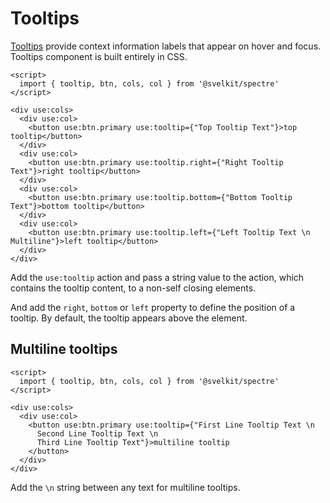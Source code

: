 # Tooltips

[Tooltips](https://picturepan2.github.io/spectre/components/tooltips.html) provide context information labels that appear on hover and focus. Tooltips component is built entirely in CSS.

```example
<script>
  import { tooltip, btn, cols, col } from '@svelkit/spectre'
</script>

<div use:cols>
  <div use:col>
    <button use:btn.primary use:tooltip={"Top Tooltip Text"}>top tooltip</button>
  </div>
  <div use:col>
    <button use:btn.primary use:tooltip.right={"Right Tooltip Text"}>right tooltip</button>
  </div>
  <div use:col>
    <button use:btn.primary use:tooltip.bottom={"Bottom Tooltip Text"}>bottom tooltip</button>
  </div>
  <div use:col>
    <button use:btn.primary use:tooltip.left={"Left Tooltip Text \n Multiline"}>left tooltip</button>
  </div>
</div>
```

Add the `use:tooltip` action and pass a string value to the action, which contains the tooltip content, to a non-self closing elements.

And add the `right`, `bottom` or `left` property to define the position of a tooltip. By default, the tooltip appears above the element.

## Multiline tooltips

```example
<script>
  import { tooltip, btn, cols, col } from '@svelkit/spectre'
</script>

<div use:cols>
  <div use:col>
    <button use:btn.primary use:tooltip={"First Line Tooltip Text \n
      Second Line Tooltip Text \n
      Third Line Tooltip Text"}>multiline tooltip
    </button>
  </div>
</div>
```

Add the `\n` string between any text for multiline tooltips.
